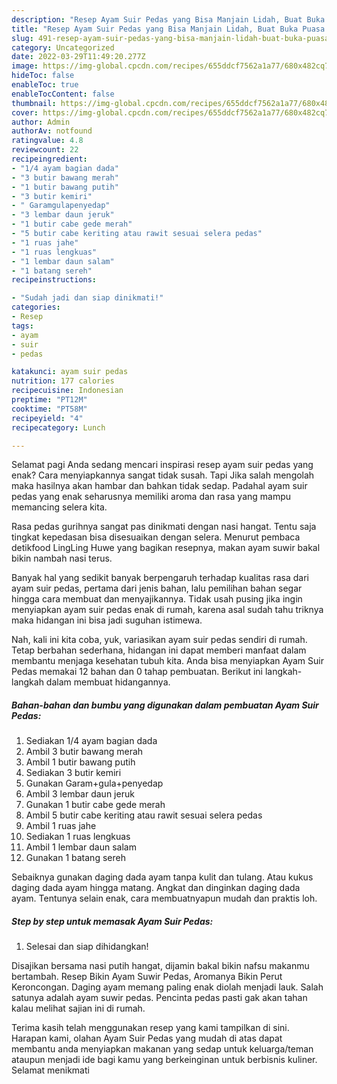 ```yaml
---
description: "Resep Ayam Suir Pedas yang Bisa Manjain Lidah, Buat Buka Puasa Sempurna"
title: "Resep Ayam Suir Pedas yang Bisa Manjain Lidah, Buat Buka Puasa Sempurna"
slug: 491-resep-ayam-suir-pedas-yang-bisa-manjain-lidah-buat-buka-puasa-sempurna
category: Uncategorized
date: 2022-03-29T11:49:20.277Z
image: https://img-global.cpcdn.com/recipes/655ddcf7562a1a77/680x482cq70/ayam-suir-pedas-foto-resep-utama.jpg
hideToc: false
enableToc: true
enableTocContent: false
thumbnail: https://img-global.cpcdn.com/recipes/655ddcf7562a1a77/680x482cq70/ayam-suir-pedas-foto-resep-utama.jpg
cover: https://img-global.cpcdn.com/recipes/655ddcf7562a1a77/680x482cq70/ayam-suir-pedas-foto-resep-utama.jpg
author: Admin
authorAv: notfound
ratingvalue: 4.8
reviewcount: 22
recipeingredient:
- "1/4 ayam bagian dada"
- "3 butir bawang merah"
- "1 butir bawang putih"
- "3 butir kemiri"
- " Garamgulapenyedap"
- "3 lembar daun jeruk"
- "1 butir cabe gede merah"
- "5 butir cabe keriting atau rawit sesuai selera pedas"
- "1 ruas jahe"
- "1 ruas lengkuas"
- "1 lembar daun salam"
- "1 batang sereh"
recipeinstructions:

- "Sudah jadi dan siap dinikmati!"
categories:
- Resep
tags:
- ayam
- suir
- pedas

katakunci: ayam suir pedas 
nutrition: 177 calories
recipecuisine: Indonesian
preptime: "PT12M"
cooktime: "PT58M"
recipeyield: "4"
recipecategory: Lunch

---
```



Selamat pagi Anda sedang mencari inspirasi resep ayam suir pedas yang enak? Cara menyiapkannya sangat tidak susah. Tapi Jika salah mengolah maka hasilnya akan hambar dan bahkan tidak sedap. Padahal ayam suir pedas yang enak seharusnya memiliki aroma dan rasa yang mampu memancing selera kita.


Rasa pedas gurihnya sangat pas dinikmati dengan nasi hangat. Tentu saja tingkat kepedasan bisa disesuaikan dengan selera. Menurut pembaca detikfood LingLing Huwe yang bagikan resepnya, makan ayam suwir bakal bikin nambah nasi terus.

Banyak hal yang sedikit banyak berpengaruh terhadap kualitas rasa dari ayam suir pedas, pertama dari jenis bahan, lalu pemilihan bahan segar hingga cara membuat dan menyajikannya. Tidak usah pusing jika ingin menyiapkan ayam suir pedas enak di rumah, karena asal sudah tahu triknya maka hidangan ini bisa jadi suguhan istimewa.


Nah, kali ini kita coba, yuk, variasikan ayam suir pedas sendiri di rumah. Tetap berbahan sederhana, hidangan ini dapat memberi manfaat dalam membantu menjaga kesehatan tubuh kita. Anda bisa menyiapkan Ayam Suir Pedas memakai 12 bahan dan 0 tahap pembuatan. Berikut ini langkah-langkah dalam membuat hidangannya.

<!--inarticleads1-->

##### Bahan-bahan dan bumbu yang digunakan dalam pembuatan Ayam Suir Pedas:

1. Sediakan 1/4 ayam bagian dada
1. Ambil 3 butir bawang merah
1. Ambil 1 butir bawang putih
1. Sediakan 3 butir kemiri
1. Gunakan  Garam+gula+penyedap
1. Ambil 3 lembar daun jeruk
1. Gunakan 1 butir cabe gede merah
1. Ambil 5 butir cabe keriting atau rawit sesuai selera pedas
1. Ambil 1 ruas jahe
1. Sediakan 1 ruas lengkuas
1. Ambil 1 lembar daun salam
1. Gunakan 1 batang sereh


Sebaiknya gunakan daging dada ayam tanpa kulit dan tulang. Atau kukus daging dada ayam hingga matang. Angkat dan dinginkan daging dada ayam. Tentunya selain enak, cara membuatnyapun mudah dan praktis loh. 

<!--inarticleads2-->

##### Step by step untuk memasak Ayam Suir Pedas:


1. Selesai dan siap dihidangkan!

Disajikan bersama nasi putih hangat, dijamin bakal bikin nafsu makanmu bertambah. Resep Bikin Ayam Suwir Pedas, Aromanya Bikin Perut Keroncongan. Daging ayam memang paling enak diolah menjadi lauk. Salah satunya adalah ayam suwir pedas. Pencinta pedas pasti gak akan tahan kalau melihat sajian ini di rumah. 

Terima kasih telah menggunakan resep yang kami tampilkan di sini. Harapan kami, olahan Ayam Suir Pedas yang mudah di atas dapat membantu anda menyiapkan makanan yang sedap untuk keluarga/teman ataupun menjadi ide bagi kamu yang berkeinginan untuk berbisnis kuliner. Selamat menikmati
